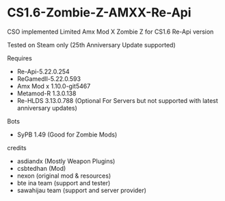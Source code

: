# CS1.6-Zombie-Z-AMXX-Re-Api
CSO implemented Limited Amx Mod X Zombie Z for CS1.6 Re-Api version 

Tested on Steam only (25th Anniversary Update supported) 

Requires
- Re-Api-5.22.0.254
- ReGamedll-5.22.0.593
- Amx Mod x 1.10.0-git5467
- Metamod-R 1.3.0.138
- Re-HLDS 3.13.0.788 (Optional For Servers but not supported with latest anniversary updates) 

Bots
- SyPB 1.49 (Good for Zombie Mods)

credits
- asdiandx (Mostly Weapon Plugins)
- csbtedhan (Mod)
- nexon (original mod & resources)
- bte ina team (support and tester) 
- sawahijau team (support and server provider) 
